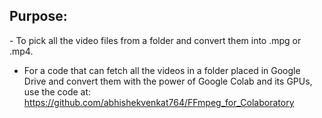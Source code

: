 <h2>Purpose:</h2>
- To pick all the video files from a folder and convert them into .mpg or .mp4.    

- For a code that can fetch all the videos in a folder placed in Google Drive and convert them with the power of Google Colab and its GPUs, use the code at: https://github.com/abhishekvenkat764/FFmpeg_for_Colaboratory
